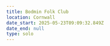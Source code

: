 ```yaml
---
title: Bodmin Folk Club
location: Cornwall
date_start: 2025-05-23T09:09:32.849Z
date_end: null
type: solo  
---
```


